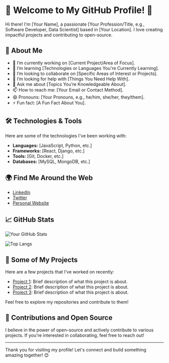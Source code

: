 # 🌟 Welcome to My GitHub Profile! 🌟  

Hi there! I'm [Your Name], a passionate [Your Profession/Title, e.g., Software Developer, Data Scientist] based in [Your Location]. I love creating impactful projects and contributing to open-source.   

## 🚀 About Me  

- 🔭 I’m currently working on [Current Project/Area of Focus].  
- 🌱 I’m learning [Technologies or Languages You're Currently Learning].  
- 👯 I’m looking to collaborate on [Specific Areas of Interest or Projects].  
- 🤔 I’m looking for help with [Things You Need Help With].  
- 💬 Ask me about [Topics You’re Knowledgeable About].  
- 📫 How to reach me: [Your Email or Contact Method].  
- 😄 Pronouns: [Your Pronouns, e.g., he/him, she/her, they/them].  
- ⚡ Fun fact: [A Fun Fact About You].  

## 🛠️ Technologies & Tools  

Here are some of the technologies I've been working with:  

- **Languages:** [JavaScript, Python, etc.]  
- **Frameworks:** [React, Django, etc.]  
- **Tools:** [Git, Docker, etc.]  
- **Databases:** [MySQL, MongoDB, etc.]  

## 🌍 Find Me Around the Web  

- [LinkedIn](https://www.linkedin.com/in/yourprofile)  
- [Twitter](https://twitter.com/yourprofile)  
- [Personal Website](https://www.yourwebsite.com)  

## 📈 GitHub Stats  

![Your GitHub Stats](https://github-readme-stats.vercel.app/api?username=yourusername&show_icons=true&theme=radical)  

![Top Langs](https://github-readme-stats.vercel.app/api/top-langs/?username=yourusername&layout=compact&theme=radical)  

## 📂 Some of My Projects  

Here are a few projects that I've worked on recently:  

- [Project 1](https://github.com/yourusername/project1): Brief description of what this project is about.  
- [Project 2](https://github.com/yourusername/project2): Brief description of what this project is about.  
- [Project 3](https://github.com/yourusername/project3): Brief description of what this project is about.  

Feel free to explore my repositories and contribute to them!  

## 🙌 Contributions and Open Source  

I believe in the power of open-source and actively contribute to various projects. If you're interested in collaborating, feel free to reach out!  

---  

Thank you for visiting my profile! Let's connect and build something amazing together! 😊  
